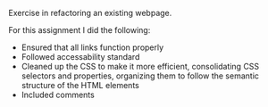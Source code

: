 Exercise in refactoring an existing webpage.

For this assignment I did the following:

<ul>
<li>Ensured that all links function properly
<li>Followed accessability standard
<li>Cleaned up the CSS to make it more efficient, consolidating CSS selectors and properties, organizing them to follow the semantic     structure of the HTML elements
<li>Included comments
<ul>